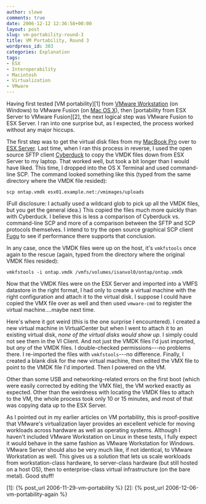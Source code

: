 ```yaml
---
author: slowe
comments: true
date: 2006-12-12 12:36:58+00:00
layout: post
slug: vm-portability-round-3
title: VM Portability, Round 3
wordpress_id: 383
categories: Explanation
tags:
- ESX
- Interoperability
- Macintosh
- Virtualization
- VMware
---
```


Having first tested [VM portability][1] from [VMware Workstation](http://www.vmware.com/products/ws/) (on Windows) to VMware Fusion (on [Mac OS X](http://www.apple.com/macosx/)), then [portability from ESX Server to VMware Fusion][2], the next logical step was VMware Fusion to ESX Server. I ran into one surprise but, as I expected, the process worked without any major hiccups.

The first step was to get the virtual disk files from my [MacBook Pro](http://www.apple.com/macbookpro/) over to [ESX Server](http://www.vmware.com/products/vi/esx/). Last time, when I ran this process in reverse, I used the open source SFTP client [Cyberduck](http://cyberduck.ch/) to copy the VMDK files down from ESX Server to my laptop. That worked well, but took a bit longer than I would have liked. This time, I dropped into the OS X Terminal and used command-line SCP. The command looked something like this (typed from the same directory where the VMDK file resided):

    scp ontap.vmdk esx01.example.net:/vmimages/uploads

(Full disclosure: I actually used a wildcard glob to pick up all the VMDK files, but you get the general idea.) This copied the files much more quickly than with Cyberduck. I believe this is less a comparison of Cyberduck vs. command-line SCP and more of a comparison between the SFTP and SCP protocols themselves. I intend to try the open source graphical SCP client [Fugu](http://rsug.itd.umich.edu/software/fugu/) to see if performance there supports that conclusion.

In any case, once the VMDK files were up on the host, it's `vmkfstools` once again to the rescue (again, typed from the directory where the original VMDK files resided):

    vmkfstools -i ontap.vmdk /vmfs/volumes/isanvol0/ontap/ontap.vmdk

Now that the VMDK files were on the ESX Server and imported into a VMFS datastore in the right format, I had only to create a virtual machine with the right configuration and attach it to the virtual disk. I suppose I could have copied the VMX file over as well and then used `vmware-cmd` to register the virtual machine....maybe next time.

Here's where it got weird (this is the one surprise I encountered). I created a new virtual machine in VirtualCenter but when I went to attach it to an existing virtual disk, _none of the virtual disks would show up._ I simply could not see them in the VI Client. And not just the VMDK files I'd just imported, but _any_ of the VMDK files. I double-checked permissions---no problems there. I re-imported the files with `vmkfstools`---no difference. Finally, I created a blank disk for the new virtual machine, then edited the VMX file to point to the VMDK file I'd imported. Then I powered on the VM.

Other than some USB and networking-related errors on the first boot (which were easily corrected by editing the VMX file), the VM worked exactly as expected. Other than the weirdness with locating the VMDK files to attach to the VM, the whole process took only 10 or 15 minutes, and most of that was copying data up to the ESX Server.

As I pointed out in my earlier articles on VM portability, this is proof-positive that VMware's virtualization layer provides an excellent vehicle for moving workloads across hardware as well as operating systems. Although I haven't included VMware Workstation on Linux in these tests, I fully expect it would behave in the same fashion as VMware Workstation for Windows. VMware Server should also be very much like, if not identical, to VMware Workstation as well. This gives us a solution that lets us scale workloads from workstation-class hardware, to server-class hardware (but still hosted on a host OS), then to enterprise-class virtual infrastructure (on the bare metal). Good stuff!

[1]: {% post_url 2006-11-29-vm-portability %}
[2]: {% post_url 2006-12-06-vm-portability-again %}
